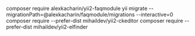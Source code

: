composer require alexkacharin/yii2-faqmodule
yii migrate --migrationPath=@alexkacharin/faqmodule/migrations --interactive=0
composer require --prefer-dist mihaildev/yii2-ckeditor 
composer require --prefer-dist mihaildev/yii2-elfinder 
